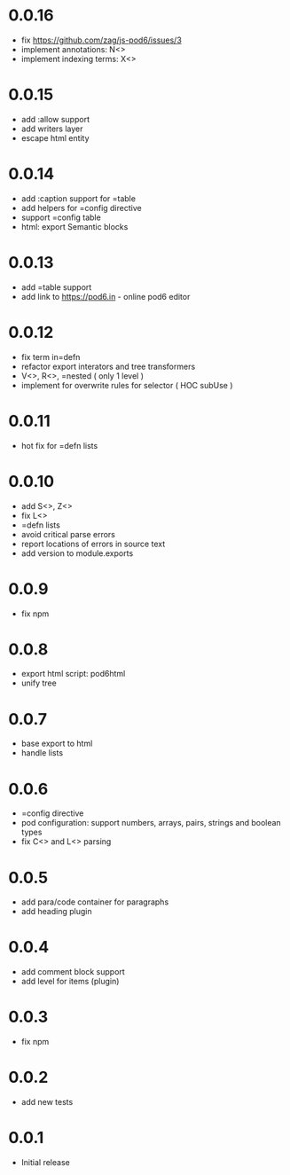 # 0.0.16
- fix https://github.com/zag/js-pod6/issues/3
- implement annotations: N<>
- implement indexing terms: X<>

# 0.0.15
- add :allow support
- add writers layer
- escape html entity

# 0.0.14
- add :caption support for =table
- add helpers for =config directive
- support =config table
- html: export Semantic blocks 

# 0.0.13
- add =table support
- add link to https://pod6.in - online pod6 editor 

# 0.0.12
- fix term in=defn
- refactor export interators and tree transformers
- V<>, R<>, =nested ( only 1 level )
- implement for overwrite rules for selector ( HOC subUse )

# 0.0.11

- hot fix for =defn lists

# 0.0.10

- add S<>, Z<>
- fix L<>
- =defn lists
- avoid critical parse errors 
- report locations of errors in source text
- add version to module.exports

# 0.0.9

- fix npm

# 0.0.8

- export html script: pod6html
- unify tree

# 0.0.7

- base export to html
- handle lists

# 0.0.6

- =config directive
- pod configuration: support numbers, arrays, pairs, strings and boolean types
- fix C<> and L<> parsing 

# 0.0.5

- add para/code container for paragraphs
- add heading plugin

# 0.0.4

- add comment block support
- add level for items (plugin)

# 0.0.3

- fix npm

# 0.0.2

- add new tests

# 0.0.1

- Initial release 